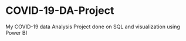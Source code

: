 # COVID-19-DA-Project
My COVID-19 data Analysis Project done on SQL and visualization using Power BI
